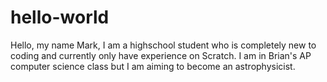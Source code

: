 # hello-world

Hello, my name Mark, I am a highschool student who is completely new to coding and currently only have experience on Scratch.
I am in Brian's AP computer science class but I am aiming to become an astrophysicist.
